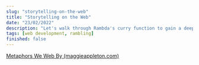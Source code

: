 ```yaml
---
slug: "storytelling-on-the-web"
title: "Storytelling on the Web"
date: "23/02/2022"
description: "Let's walk through Rambda's curry function to gain a deeper understanding of how to implement currying in JavaScript."
tags: [web development, rambling]
finished: false
---
```


[Metaphors We Web By (maggieappleton.com)](https://maggieappleton.com/metaphors-web)
